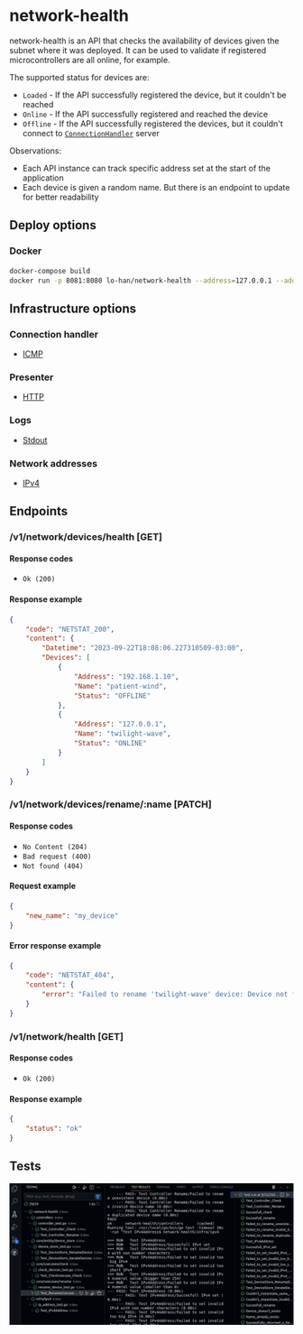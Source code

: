 # network-health

network-health is an API that checks the availability of devices given the
subnet where it was deployed. It can be used to validate if registered microcontrollers
are all online, for example.

The supported status for devices are:

- `Loaded` - If the API successfully registered the device, but it couldn't be reached
- `Online` - If the API successfully registered and reached the device
- `Offline` - If the API successfully registered the devices, but it couldn't connect to [`ConnectionHandler`](core/entity/connectivity/connectivity_handler.go) server

Observations:

- Each API instance can track specific address set at the start of the application
- Each device is given a random name. But there is an endpoint to update for better readability

## Deploy options

### Docker

``` bash
docker-compose build
docker run -p 8081:8080 lo-han/network-health --address=127.0.0.1 --address=192.168.1.10 --address=...
```

## Infrastructure options

### Connection handler

- [ICMP](infra/icmp/icmp_connectivity.go)

### Presenter

- [HTTP](infra/web/routes/routes.go)

### Logs

- [Stdout](infra/stdout/stdout.go)

### Network addresses

- [IPv4](infra/ipv4/ip_address.go)

## Endpoints

### /v1/network/devices/health [GET]

#### Response codes

- `Ok (200)`

#### Response example
``` json
{
    "code": "NETSTAT_200",
    "content": {
        "Datetime": "2023-09-22T18:08:06.227310509-03:00",
        "Devices": [
            {
                "Address": "192.168.1.10",
                "Name": "patient-wind",
                "Status": "OFFLINE"
            },
            {
                "Address": "127.0.0.1",
                "Name": "twilight-wave",
                "Status": "ONLINE"
            }
        ]
    }
}
```

### /v1/network/devices/rename/:name [PATCH]

#### Response codes

- `No Content (204)`
- `Bad request (400)`
- `Not found (404)`

#### Request example
``` json
{
    "new_name": "my_device"
}
```

#### Error response example

``` json
{
    "code": "NETSTAT_404",
    "content": {
        "error": "Failed to rename 'twilight-wave' device: Device not found"
    }
}
```

### /v1/network/health [GET]

#### Response codes

- `Ok (200)`

#### Response example
``` json
{
    "status": "ok"
}
```

## Tests

![Alt text](docs/image.png)

